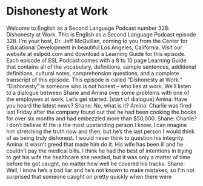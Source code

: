 # Dishonesty at Work

Welcome to English as a Second Language Podcast number 328: Dishonesty at Work.  This is English as a Second Language Podcast episode 328.  I'm your host, Dr. Jeff McQuillan, coming to you from the Center for Educational Development in beautiful Los Angeles, California.  Visit our website at eslpod.com and download a Learning Guide for this episode.  Each episode of ESL Podcast comes with a 8 to 10 page Learning Guide that contains all of the vocabulary, definitions, sample sentences, additional definitions, cultural notes, comprehension questions, and a complete transcript of this episode.  This episode is called “Dishonesty at Work.”  “Dishonesty” is someone who is not honest – who lies at work.  We’ll listen to a dialogue between Shane and Amina over some problems with one of the employees at work.  Let’s get started.  [start of dialogue]  Amina:  Have you heard the latest news?  Shane:  No, what is it?  Amina:  Charlie was fired last Friday after the company found out that he had been cooking the books for over six months and had embezzled more than $50,000.  Shane:  Charlie?  I don’t believe it!  He is the most upstanding person I know.  I can imagine him stretching the truth now and then, but he’s the last person I would think of as being truly dishonest.  I would never think to question his integrity.    Amina:  It wasn’t greed that made him do it.  His wife has been ill and he couldn’t pay the medical bills.  I think he had the best of intentions in trying to get his wife the healthcare she needed, but it was only a matter of time before he got caught, no matter how well he covered his tracks.  Shane:  Well, I know he’s a bad liar and he’s not known to make mistakes, so I’m not surprised that someone caught on pretty quickly when there were 
